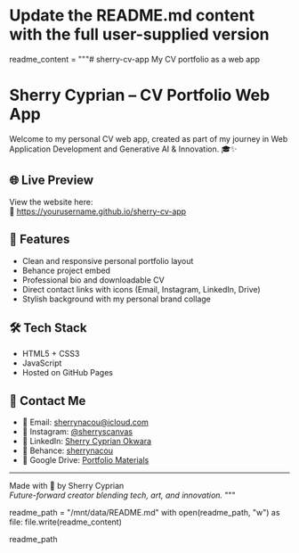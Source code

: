 # Update the README.md content with the full user-supplied version
readme_content = """# sherry-cv-app
My CV portfolio as a web app

# Sherry Cyprian – CV Portfolio Web App

Welcome to my personal CV web app, created as part of my journey in Web Application Development and Generative AI & Innovation. 🎓✨

## 🌐 Live Preview
View the website here:  
🔗 https://yourusername.github.io/sherry-cv-app

## 📌 Features
- Clean and responsive personal portfolio layout
- Behance project embed
- Professional bio and downloadable CV
- Direct contact links with icons (Email, Instagram, LinkedIn, Drive)
- Stylish background with my personal brand collage

## 🛠 Tech Stack
- HTML5 + CSS3
- JavaScript
- Hosted on GitHub Pages

## 📇 Contact Me
- 📧 Email: [sherrynacou@icloud.com](mailto:sherrynacou@icloud.com)
- 📸 Instagram: [@sherryscanvas](https://www.instagram.com/sherryscanvas/)
- 💼 LinkedIn: [Sherry Cyprian Okwara](https://www.linkedin.com/in/sherry-cyprian-okwara-878654141/)
- 🎨 Behance: [sherrynacou](https://www.behance.net/sherrynacou)
- 📂 Google Drive: [Portfolio Materials](https://drive.google.com/drive/folders/1VUY0XWzY9jaXUUn2F_n3YgAwinwCagKX)

---

Made with 💙 by Sherry Cyprian  
_Future-forward creator blending tech, art, and innovation._
"""

readme_path = "/mnt/data/README.md"
with open(readme_path, "w") as file:
    file.write(readme_content)

readme_path
